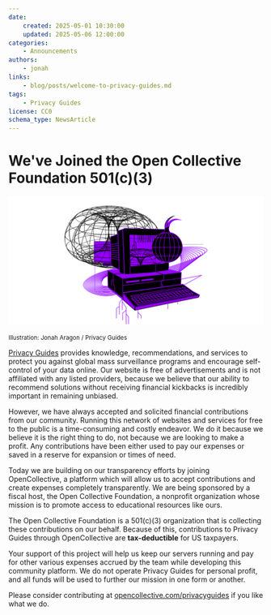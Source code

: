```yaml
---
date:
    created: 2025-05-01 10:30:00
    updated: 2025-05-06 12:00:00
categories:
    - Announcements
authors:
    - jonah
links:
    - blog/posts/welcome-to-privacy-guides.md
tags:
    - Privacy Guides
license: CC0
schema_type: NewsArticle
---
```

# We've Joined the Open Collective Foundation 501(c)(3)

![Privacy Guides cover image](../assets/images/why-i-run-a-tor-relay/cover.png)

<small aria-hidden="true">Illustration: Jonah Aragon / Privacy Guides</small>

[Privacy Guides](https://www.privacyguides.org) provides knowledge, recommendations, and services to protect you against global mass surveillance programs and encourage self-control of your data online. Our website is free of advertisements and is not affiliated with any listed providers, because we believe that our ability to recommend solutions without receiving financial kickbacks is incredibly important in remaining unbiased.<!-- more -->

However, we have always accepted and solicited financial contributions from our community. Running this network of websites and services for free to the public is a time-consuming and costly endeavor. We do it because we believe it is the right thing to do, not because we are looking to make a profit. Any contributions have been either used to pay our expenses or saved in a reserve for expansion or times of need.

Today we are building on our transparency efforts by joining OpenCollective, a platform which will allow us to accept contributions and create expenses completely transparently. We are being sponsored by a fiscal host, the Open Collective Foundation, a nonprofit organization whose mission is to promote access to educational resources like ours.

The Open Collective Foundation is a 501(c)(3) organization that is collecting these contributions on our behalf. Because of this, contributions to Privacy Guides through OpenCollective are **tax-deductible** for US taxpayers.

Your support of this project will help us keep our servers running and pay for other various expenses accrued by the team while developing this community platform. We do not operate Privacy Guides for personal profit, and all funds will be used to further our mission in one form or another.

Please consider contributing at [opencollective.com/privacyguides](https://opencollective.com/privacyguides) if you like what we do.
